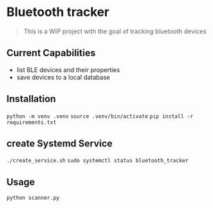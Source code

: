 # Bluetooth tracker
> This is a WIP project with the goal of tracking bluetooth devices

## Current Capabilities
- list BLE devices and their properties
- save devices to a local database

## Installation
`python -m venv .venv`
`source .venv/bin/activate`
`pip install -r requirements.txt`

## create Systemd Service
`./create_service.sh`
`sudo systemctl status bluetooth_tracker`

## Usage
`python scanner.py`

